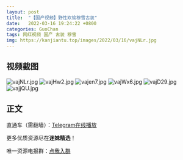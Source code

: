 ```yaml
---
layout: post
title:  "【国产视频】野性欢愉穆雪古装"
date:   2022-03-16 19:24:22 +0800
categories: GuoChan
tags: 网红视频 国产 古装 穆雪
img: https://kanjiantu.top/images/2022/03/16/vajNLr.jpg
---
```



## 视频截图

![vajNLr.jpg](https://kanjiantu.top/images/2022/03/16/vajNLr.jpg)
![vajHw2.jpg](https://kanjiantu.top/images/2022/03/16/vajHw2.jpg)
![vajen7.jpg](https://kanjiantu.top/images/2022/03/16/vajen7.jpg)
![vajWx6.jpg](https://kanjiantu.top/images/2022/03/16/vajWx6.jpg)
![vajD29.jpg](https://kanjiantu.top/images/2022/03/16/vajD29.jpg)
![vajjQU.jpg](https://kanjiantu.top/images/2022/03/16/vajjQU.jpg)

## 正文

直通车（需翻墙）：[Telegram在线播放](https://t.me/mimeijingxuan/75)

更多优质资源尽在**迷妹精选**！

唯一资源电报群：[点我入群](https://t.me/mimeijingxuan)


